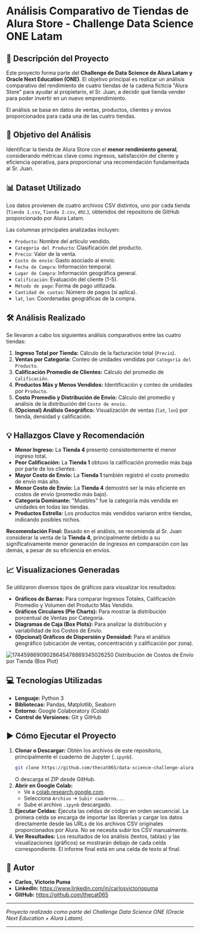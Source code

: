 # Análisis Comparativo de Tiendas de Alura Store - Challenge Data Science ONE Latam

## 🚀 Descripción del Proyecto

Este proyecto forma parte del **Challenge de Data Science de Alura Latam y Oracle Next Education (ONE)**. El objetivo principal es realizar un análisis comparativo del rendimiento de cuatro tiendas de la cadena ficticia "Alura Store" para ayudar al propietario, el Sr. Juan, a decidir qué tienda vender para poder invertir en un nuevo emprendimiento.

El análisis se basa en datos de ventas, productos, clientes y envíos proporcionados para cada una de las cuatro tiendas.

## 🎯 Objetivo del Análisis

Identificar la tienda de Alura Store con el **menor rendimiento general**, considerando métricas clave como ingresos, satisfacción del cliente y eficiencia operativa, para proporcionar una recomendación fundamentada al Sr. Juan.

## 📊 Dataset Utilizado

Los datos provienen de cuatro archivos CSV distintos, uno por cada tienda (`Tienda 1.csv`, `Tienda 2.csv`, etc.), obtenidos del repositorio de GitHub proporcionado por Alura Latam.

Las columnas principales analizadas incluyen:
*   `Producto`: Nombre del artículo vendido.
*   `Categoría del Producto`: Clasificación del producto.
*   `Precio`: Valor de la venta.
*   `Costo de envío`: Gasto asociado al envío.
*   `Fecha de Compra`: Información temporal.
*   `Lugar de Compra`: Información geográfica general.
*   `Calificación`: Evaluación del cliente (1-5).
*   `Método de pago`: Forma de pago utilizada.
*   `Cantidad de cuotas`: Número de pagos (si aplica).
*   `lat`, `lon`: Coordenadas geográficas de la compra.

## 🛠️ Análisis Realizado

Se llevaron a cabo los siguientes análisis comparativos entre las cuatro tiendas:

1.  **Ingreso Total por Tienda:** Cálculo de la facturación total (`Precio`).
2.  **Ventas por Categoría:** Conteo de unidades vendidas por `Categoría del Producto`.
3.  **Calificación Promedio de Clientes:** Cálculo del promedio de `Calificación`.
4.  **Productos Más y Menos Vendidos:** Identificación y conteo de unidades por `Producto`.
5.  **Costo Promedio y Distribución de Envío:** Cálculo del promedio y análisis de la distribución del `Costo de envío`.
6.  **(Opcional) Análisis Geográfico:** Visualización de ventas (`lat`, `lon`) por tienda, densidad y calificación.

## 💡 Hallazgos Clave y Recomendación

*   **Menor Ingreso:** La **Tienda 4** presentó consistentemente el menor ingreso total.
*   **Peor Calificación:** La **Tienda 1** obtuvo la calificación promedio más baja por parte de los clientes.
*   **Mayor Costo de Envío:** La **Tienda 1** también registró el costo promedio de envío más alto.
*   **Menor Costo de Envío:** La **Tienda 4** demostró ser la más eficiente en costos de envío (promedio más bajo).
*   **Categoría Dominante:** "Muebles" fue la categoría más vendida en unidades en todas las tiendas.
*   **Productos Estrella:** Los productos más vendidos variaron entre tiendas, indicando posibles nichos.

**Recomendación Final:** Basado en el análisis, se recomienda al Sr. Juan considerar la venta de la **Tienda 4**, principalmente debido a su significativamente menor generación de ingresos en comparación con las demás, a pesar de su eficiencia en envíos.

## 📈 Visualizaciones Generadas

Se utilizaron diversos tipos de gráficos para visualizar los resultados:

*   **Gráficos de Barras:** Para comparar Ingresos Totales, Calificación Promedio y Volumen del Producto Más Vendido.
*   **Gráficos Circulares (Pie Charts):** Para mostrar la distribución porcentual de Ventas por Categoría.
*   **Diagramas de Caja (Box Plots):** Para analizar la distribución y variabilidad de los Costos de Envío.
*   **(Opcional) Gráficos de Dispersión y Densidad:** Para el análisis geográfico (ubicación de ventas, concentración y calificación por zona).


![17445986909028645478869345026250](https://github.com/user-attachments/assets/f9c7cc3b-49a9-4c4f-aa44-990281a8148b)
Distribución de Costos de Envío por Tienda (Box Plot)

## 💻 Tecnologías Utilizadas

*   **Lenguaje:** Python 3
*   **Bibliotecas:** Pandas, Matplotlib, Seaborn
*   **Entorno:** Google Colaboratory (Colab)
*   **Control de Versiones:** Git y GitHub

## ▶️ Cómo Ejecutar el Proyecto

1.  **Clonar o Descargar:** Obtén los archivos de este repositorio, principalmente el cuaderno de Jupyter (`.ipynb`).
    ```bash
    git clone https://github.com/thecat065/data-science-challenge-alura.git
    ```
    O descarga el ZIP desde GitHub.
2.  **Abrir en Google Colab:**
    *   Ve a [colab.research.google.com](https://colab.research.google.com/).
    *   Selecciona `Archivo` -> `Subir cuaderno...`
    *   Sube el archivo `.ipynb` descargado.
3.  **Ejecutar Celdas:** Ejecuta las celdas de código en orden secuencial. La primera celda se encarga de importar las librerías y cargar los datos directamente desde las URLs de los archivos CSV originales proporcionados por Alura. No se necesita subir los CSV manualmente.
4.  **Ver Resultados:** Los resultados de los análisis (textos, tablas) y las visualizaciones (gráficos) se mostrarán debajo de cada celda correspondiente. El informe final está en una celda de texto al final.

## 👤 Autor

*   **Carlos, Victorio Puma**
*   **LinkedIn:** https://www.linkedin.com/in/carlosvictoriopuma
*   **GitHub:** https://github.com/thecat065

---
*Proyecto realizado como parte del Challenge Data Science ONE (Oracle Next Education + Alura Latam).*



-----
